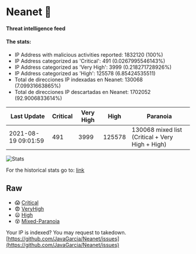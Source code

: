 # Neanet :hocho:
#### Threat intelligence feed
#### The stats:

- IP Address with malicious activities reported: 1832120 (100%)
- IP Address categorized as 'Critical':  491 (0.0267995546143%)
- IP Address categorized as 'Very High':  3999 (0.218271728926%)
- IP Address categorized as 'High':  125578 (6.85424535511)
- Total de direcciones IP indexadas en Neanet:  130068 (7.09931663865%)
- Total de direcciones IP descartadas en Neanet:  1702052 (92.9006833614%)

| Last Update | Critical | Very High | High | Paranoia |
| --- | --- | --- | --- | --- |
| 2021-08-19 09:01:59 | 491 | 3999 | 125578 | 130068 mixed list (Critical + Very High + High)|

![Stats](https://docs.google.com/spreadsheets/d/e/2PACX-1vSnaNMIXVabIpDJjufMlzH7poXnshF3mgd8Is1g9ytUEzVsP5my4Trn8f-xkoLLQ38xpL3HtmUexLo6/pubchart?oid=501124687&format=image)

For the historical stats go to: [link](/stats.csv)
## Raw
- :scream: [Critical](https://raw.githubusercontent.com/JavaGarcia/Neanet/master/blacklists/neanet_critical.txt)
- :fearful: [VeryHigh](https://raw.githubusercontent.com/JavaGarcia/Neanet/master/blacklists/neanet_veryHigh.txtt)
- :frowning: [High](https://raw.githubusercontent.com/JavaGarcia/Neanet/master/blacklists/neanet_high.txt)
- :dizzy_face: [Mixed-Paranoia](https://raw.githubusercontent.com/JavaGarcia/Neanet/master/blacklists/neanet_all.txt)


Your IP is indexed? You may request to takedown. [https://github.com/JavaGarcia/Neanet/issues](https://github.com/JavaGarcia/Neanet/issues)























































































































































































































































































































































































































































































































































































































































































































































































































































































































































































































































































































































































































































































































































































































































































































































































































































































































































































































































































































































































































































































































































































































































































































































































































































































































































































































































































































































































































































































































































































































































































































































































































































































































































































































































































































































































































































































































































































































































































































































































































































































































































































































































































































































































































































































































































































































































































































































































































































































































































































































































































































































































































































































































































































































































































































































































































































































































































































































































































































































































































































































































































































































































































































































































































































































































































































































































































































































































































































































































































































































































































































































































































































































































































































































































































































































































































































































































































































































































































































































































































































































































































































































































































































































































































































